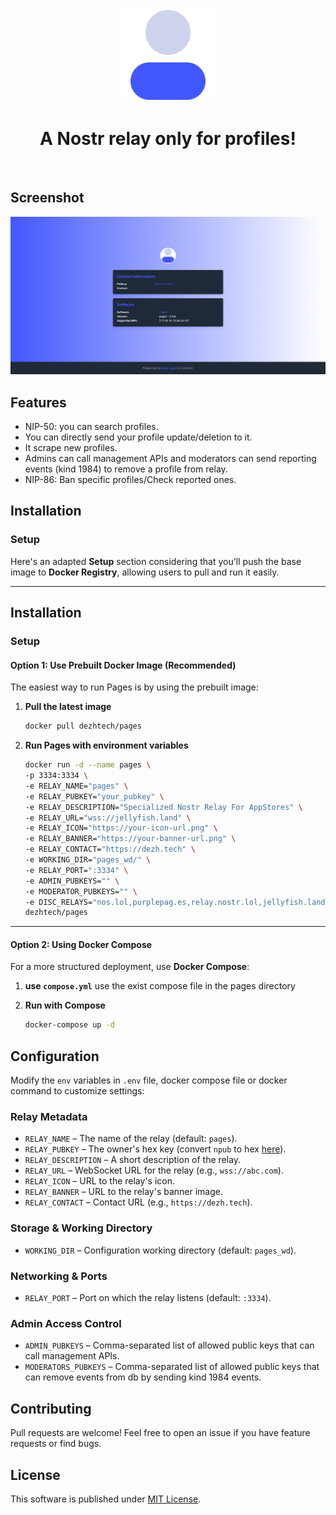 <p align="center"> 
    <img alt="pages" src="./static/img/logo-transp.png" width="150" height="150" />
</p>

<h1 align="center">
A Nostr relay only for profiles!
</h1>

<br/>

## Screenshot

<img alt="pages" src="./static/img/ss.png"/>

## Features

- NIP-50: you can search profiles.
- You can directly send your profile update/deletion to it.
- It scrape new profiles.
- Admins can call management APIs and moderators can send reporting events (kind 1984) to remove a profile from relay.
- NIP-86: Ban specific profiles/Check reported ones.


## Installation

### Setup

Here's an adapted **Setup** section considering that you'll push the base image to **Docker Registry**, allowing users to pull and run it easily.

---

## **Installation**

### **Setup**

#### **Option 1: Use Prebuilt Docker Image (Recommended)**

The easiest way to run Pages is by using the prebuilt image:

1. **Pull the latest image**

   ```sh
   docker pull dezhtech/pages
   ```

2. **Run Pages with environment variables**
   ```sh
   docker run -d --name pages \
   -p 3334:3334 \
   -e RELAY_NAME="pages" \
   -e RELAY_PUBKEY="your_pubkey" \
   -e RELAY_DESCRIPTION="Specialized Nostr Relay For AppStores" \
   -e RELAY_URL="wss://jellyfish.land" \
   -e RELAY_ICON="https://your-icon-url.png" \
   -e RELAY_BANNER="https://your-banner-url.png" \
   -e RELAY_CONTACT="https://dezh.tech" \
   -e WORKING_DIR="pages_wd/" \
   -e RELAY_PORT=":3334" \
   -e ADMIN_PUBKEYS="" \
   -e MODERATOR_PUBKEYS="" \
   -e DISC_RELAYS="nos.lol,purplepag.es,relay.nostr.lol,jellyfish.land,relay.primal.net,nostr.mom,nostr.wine,nostr.land" \
   dezhtech/pages
   ```

---

#### **Option 2: Using Docker Compose**

For a more structured deployment, use **Docker Compose**:

1. **use `compose.yml`**
use the exist compose file in the pages directory


2. **Run with Compose**
   ```sh
   docker-compose up -d
   ```

## Configuration

Modify the `env` variables in `.env` file, docker compose file or docker command to customize settings:

### Relay Metadata

- `RELAY_NAME` – The name of the relay (default: `pages`).
- `RELAY_PUBKEY` – The owner's hex key (convert `npub` to hex [here](https://nostrcheck.me/converter/)).
- `RELAY_DESCRIPTION` – A short description of the relay.
- `RELAY_URL` – WebSocket URL for the relay (e.g., `wss://abc.com`).
- `RELAY_ICON` – URL to the relay's icon.
- `RELAY_BANNER` – URL to the relay's banner image.
- `RELAY_CONTACT` – Contact URL (e.g., `https://dezh.tech`).

### Storage & Working Directory

- `WORKING_DIR` – Configuration working directory (default: `pages_wd`).

### Networking & Ports

- `RELAY_PORT` – Port on which the relay listens (default: `:3334`).

### Admin Access Control

- `ADMIN_PUBKEYS` – Comma-separated list of allowed public keys that can call management APIs.
- `MODERATORS_PUBKEYS` – Comma-separated list of allowed public keys that can remove events from db by sending kind 1984 events.

## Contributing

Pull requests are welcome! Feel free to open an issue if you have feature requests or find bugs.

## License

This software is published under [MIT License](../LICENSE).
